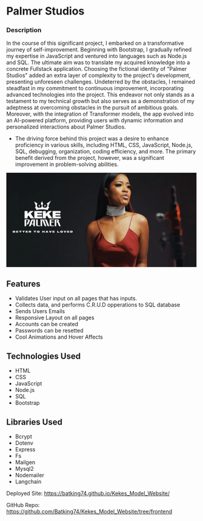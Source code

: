 # Palmer Studios

### Description
In the course of this significant project, I embarked on a transformative journey of self-improvement. Beginning with Bootstrap, I gradually refined my expertise in JavaScript and ventured into languages such as Node.js and SQL. The ultimate aim was to translate my acquired knowledge into a concrete Fullstack application. Choosing the fictional identity of "Palmer Studios" added an extra layer of complexity to the project's development, presenting unforeseen challenges. Undeterred by the obstacles, I remained steadfast in my commitment to continuous improvement, incorporating advanced technologies into the project. This endeavor not only stands as a testament to my technical growth but also serves as a demonstration of my adeptness at overcoming obstacles in the pursuit of ambitious goals. Moreover, with the integration of Transformer models, the app evolved into an AI-powered platform, providing users with dynamic information and personalized interactions about Palmer Studios.


- The driving force behind this project was a desire to enhance proficiency in various skills, including HTML, CSS, JavaScript, Node.js, SQL, debugging, organization, coding efficiency, and more. The primary benefit derived from the project, however, was a significant improvement in problem-solving abilities.

![Image of Nazir's Palmer Studio Project Landing page](./IMG/Background_Images/Home_Background_IMG.png)

## Features
- Validates User input on all pages that has inputs.
- Collects data, and performs C.R.U.D opperations to SQL database
- Sends Users Emails
- Responsive Layout on all pages
- Accounts can be created
- Passwords can be resetted
- Cool Animations and Hover Affects

## Technologies Used
- HTML
- CSS
- JavaScript
- Node.js
- SQL
- Bootstrap

## Libraries Used
- Bcrypt
- Dotenv
- Express
- Fs
- Mailgen
- Mysql2
- Nodemailer
- Langchain

Deployed Site: https://batking74.github.io/Kekes_Model_Website/

GitHub Repo: https://github.com/Batking74/Kekes_Model_Website/tree/frontend
